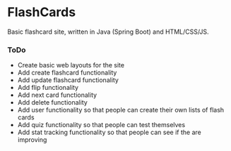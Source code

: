 # FlashCards
Basic flashcard site, written in Java (Spring Boot) and HTML/CSS/JS.


### ToDo
* Create basic web layouts for the site
* Add create flashcard functionality
* Add update flashcard functionality
* Add flip functionality
* Add next card functionality
* Add delete functionality
* Add user functionality so that people can create their own lists of flash cards
* Add quiz functionality so that people can test themselves
* Add stat tracking functionality so that people can see if the are improving
